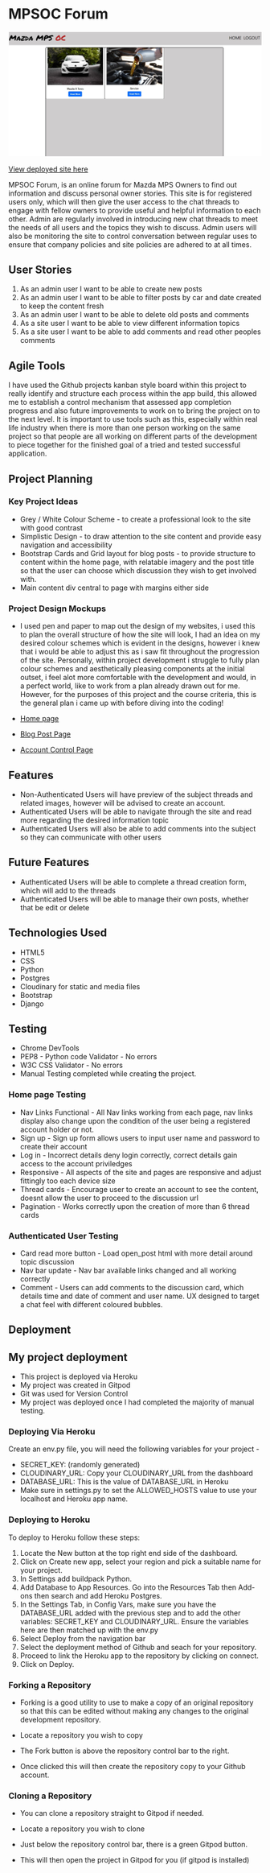 # MPSOC Forum

![](static/img/site.jpg)

[View deployed site here](https://mpsblog.herokuapp.com/)

MPSOC Forum, is an online forum for Mazda MPS Owners to find out information and discuss personal owner stories. This site is for registered users only, which will then give the user access to the chat threads to engage with fellow owners to provide useful and helpful information to each other. Admin are regularly involved in introducing new chat threads to meet the needs of all users and the topics they wish to discuss. Admin users will also be monitoring the site to control conversation between regular uses to ensure that company policies and site policies are adhered to at all times.

## User Stories

1. As an admin user I want to be able to create new posts
2. As an admin user I want to be able to filter posts by car and date created to keep the content fresh
3. As an admin user I want to be able to delete old posts and comments
4. As a site user I want to be able to view different information topics
5. As a site user I want to be able to add comments and read other peoples comments

## Agile Tools

I have used the Github projects kanban style board within this project to really identify and structure each process within the app build, this allowed me to establish a control
mechanism that assessed app completion progress and also future improvements to work on to bring the project on to the next level. It is important to use tools such as this, especially within real life industry when there is more than one person working on the same project so that people are all working on different parts of the development to piece together for the finished goal of a tried and tested successful application.

## Project Planning

### Key Project Ideas

- Grey / White Colour Scheme - to create a professional look to the site with good contrast
- Simplistic Design - to draw attention to the site content and provide easy navigation and accessibility
- Bootstrap Cards and Grid layout for blog posts - to provide structure to content within the home page, with relatable imagery and the post title so that the user can choose which discussion they wish to get involved with.
- Main content div central to page with margins either side

### Project Design Mockups

- I used pen and paper to map out the design of my websites, i used this to plan the overall structure of how the site will look, I had an idea on my desired colour schemes which is evident in the designs, however i knew that i would be able to adjust this as i saw fit throughout the progression of the site. Personally, within project development i struggle to fully plan colour schemes and aesthetically pleasing components at the initial outset, i feel alot more comfortable with the development and would, in a perfect world, like to work from a plan already drawn out for me. However, for the purposes of this project and the course criteria, this is the general plan i came up with before diving into the coding!

- [Home page](static/img/home_page.jpg)
- [Blog Post Page](static/img/open_post.jpg)
- [Account Control Page](static/img/account_page.jpg)

## Features

- Non-Authenticated Users will have preview of the subject threads and related images, however will be advised to create an account.
- Authenticated Users will be able to navigate through the site and read more regarding the desired information topic
- Authenticated Users will also be able to add comments into the subject so they can communicate with other users

## Future Features

- Authenticated Users will be able to complete a thread creation form, which will add to the threads
- Authenticated Users will be able to manage their own posts, whether that be edit or delete

## Technologies Used

- HTML5
- CSS
- Python
- Postgres
- Cloudinary for static and media files
- Bootstrap
- Django

## Testing

- Chrome DevTools
- PEP8 - Python code Validator - No errors
- W3C CSS Validator - No errors
- Manual Testing completed while creating the project.

### Home page Testing

- Nav Links Functional - All Nav links working from each page, nav links display also change upon the condition of the user being a registered account holder or not.
- Sign up - Sign up form allows users to input user name and password to create their account
- Log in - Incorrect details deny login correctly, correct details gain access to the account priviledges
- Responsive - All aspects of the site and pages are responsive and adjust fittingly too each device size
- Thread cards - Encourage user to create an account to see the content, doesnt allow the user to proceed to the discussion url
- Pagination - Works correctly upon the creation of more than 6 thread cards

### Authenticated User Testing

- Card read more button - Load open_post html with more detail around topic discussion
- Nav bar update - Nav bar available links changed and all working correctly
- Comment - Users can add comments to the discussion card, which details time and date of comment and user name. UX designed to target a chat feel with different coloured bubbles.

## Deployment

## My project deployment

- This project is deployed via Heroku
- My project was created in Gitpod
- Git was used for Version Control
- My project was deployed once I had completed the majority of manual testing.

### Deploying Via Heroku

Create an env.py file, you will need the following variables for your project -

- SECRET_KEY: (randomly generated)
- CLOUDINARY_URL: Copy your CLOUDINARY_URL from the dashboard
- DATABASE_URL: This is the value of DATABASE_URL in Heroku
- Make sure in settings.py to set the ALLOWED_HOSTS value to use your localhost and Heroku app name.

### Deploying to Heroku

To deploy to Heroku follow these steps:

1. Locate the New button at the top right end side of the dashboard.
2. Click on Create new app, select your region and pick a suitable name for your project.
3. In Settings add buildpack Python.
4. Add Database to App Resources. Go into the Resources Tab then Add-ons then search and add Heroku Postgres.
5. In the Settings Tab, in Config Vars, make sure you have the DATABASE_URL added with the previous step and to add the other variables: SECRET_KEY and CLOUDINARY_URL. Ensure the variables here are then matched up with the env.py
6. Select Deploy from the navigation bar
7. Select the deployment method of Github and seach for your repository.
8. Proceed to link the Heroku app to the repository by clicking on connect.
9. Click on Deploy.

### Forking a Repository

- Forking is a good utility to use to make a copy of an original repository so that this can be edited without making any changes to the original development repository.

- Locate a repository you wish to copy

- The Fork button is above the repository control bar to the right.

- Once clicked this will then create the repository copy to your Github account.

### Cloning a Repository

- You can clone a repository straight to Gitpod if needed.

- Locate a repository you wish to clone

- Just below the repository control bar, there is a green Gitpod button.

- This will then open the project in Gitpod for you (if gitpod is installed)
